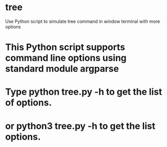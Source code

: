# tree
Use Python script to simulate tree command in window terminal with more options

# This Python script supports command line options using standard module argparse
# Type python tree.py -h to get the list of options.
# or python3 tree.py -h to get the list options.

